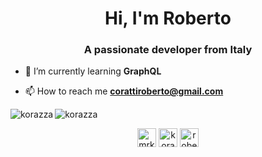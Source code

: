 <h1 align="center">Hi, I'm Roberto</h1>
<h3 align="center">A passionate developer from Italy</h3>

- 🌱 I’m currently learning **GraphQL**

- 📫 How to reach me **corattiroberto@gmail.com**

<p>
  <img align="center" src="https://github-readme-stats.vercel.app/api?username=korazza&show_icons=true&theme=react" alt="korazza" />
  <img align="left" src="https://github-readme-stats.vercel.app/api/top-langs/?username=korazza&layout=compact&hide=html&theme=react" alt="korazza" />
</p>
<p align="center">
<a href="https://twitter.com/mrkorazza" target="blank"><img align="center" src="https://cdn.jsdelivr.net/npm/simple-icons@3.0.1/icons/twitter.svg" alt="mrkorazza" height="30" width="30" /></a>
<a href="https://stackoverflow.com/users/korazza" target="blank"><img align="center" src="https://cdn.jsdelivr.net/npm/simple-icons@3.0.1/icons/stackoverflow.svg" alt="korazza" height="30" width="30" /></a>
<a href="https://instagram.com/roberto.coratti" target="blank"><img align="center" src="https://cdn.jsdelivr.net/npm/simple-icons@3.0.1/icons/instagram.svg" alt="roberto.coratti" height="30" width="30" /></a>
</p>
